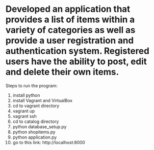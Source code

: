 # Developed an application that provides a list of items within a variety of categories as well as provide a user registration and authentication system. Registered users have the ability to post, edit and delete their own items.

Steps to run the program:
1. install python 
2. install Vagrant and VirtualBox
3. cd to vagrant directory
4. vagrant up
5. vagrant ssh
6. cd to catalog directory
7. python database_setup.py
8. python shopitems.py
9. python application.py
10. go to this link: http://localhost:8000
